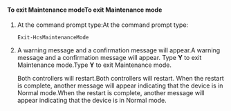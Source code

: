 <!--author=SharS last changed: 9/17/15-->

#### <a name="to-exit-maintenance-mode"></a><span data-ttu-id="24400-101">To exit Maintenance mode</span><span class="sxs-lookup"><span data-stu-id="24400-101">To exit Maintenance mode</span></span>
1. <span data-ttu-id="24400-102">At the command prompt type:</span><span class="sxs-lookup"><span data-stu-id="24400-102">At the command prompt type:</span></span>
   
     `Exit-HcsMaintenanceMode`
2. <span data-ttu-id="24400-103">A warning message and a confirmation message will appear.</span><span class="sxs-lookup"><span data-stu-id="24400-103">A warning message and a confirmation message will appear.</span></span> <span data-ttu-id="24400-104">Type **Y** to exit Maintenance mode.</span><span class="sxs-lookup"><span data-stu-id="24400-104">Type **Y** to exit Maintenance mode.</span></span>
   
    <span data-ttu-id="24400-105">Both controllers will restart.</span><span class="sxs-lookup"><span data-stu-id="24400-105">Both controllers will restart.</span></span> <span data-ttu-id="24400-106">When the restart is complete, another message will appear indicating that the device is in Normal mode.</span><span class="sxs-lookup"><span data-stu-id="24400-106">When the restart is complete, another message will appear indicating that the device is in Normal mode.</span></span>

